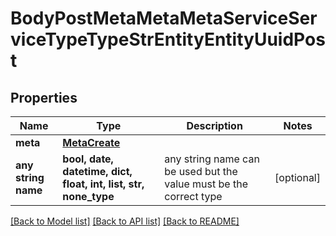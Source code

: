 # BodyPostMetaMetaMetaServiceServiceTypeTypeStrEntityEntityUuidPost


## Properties
Name | Type | Description | Notes
------------ | ------------- | ------------- | -------------
**meta** | [**MetaCreate**](MetaCreate.md) |  | 
**any string name** | **bool, date, datetime, dict, float, int, list, str, none_type** | any string name can be used but the value must be the correct type | [optional]

[[Back to Model list]](../README.md#documentation-for-models) [[Back to API list]](../README.md#documentation-for-api-endpoints) [[Back to README]](../README.md)


